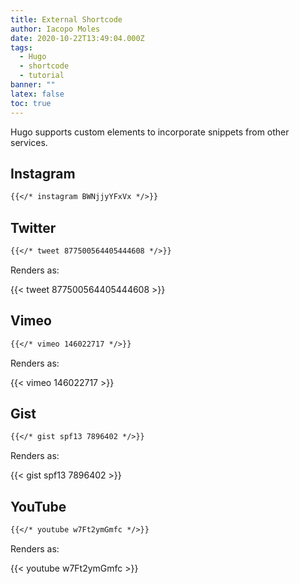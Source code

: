 ```yaml
---
title: External Shortcode
author: Iacopo Moles
date: 2020-10-22T13:49:04.000Z
tags:
  - Hugo
  - shortcode
  - tutorial
banner: ""
latex: false
toc: true
---
```

Hugo supports custom elements to incorporate snippets from other services.

<!--more-->

## Instagram

```markdown
{{</* instagram BWNjjyYFxVx */>}}
```



## Twitter

```markdown
{{</* tweet 877500564405444608 */>}}
```

Renders as:

{{< tweet 877500564405444608 >}}



## Vimeo

```markdown
{{</* vimeo 146022717 */>}}
```

Renders as:

{{< vimeo 146022717 >}}


## Gist

```markdown
{{</* gist spf13 7896402 */>}}
```

Renders as:

{{< gist spf13 7896402 >}}


## YouTube

```markdown
{{</* youtube w7Ft2ymGmfc */>}}
```

Renders as:

{{< youtube w7Ft2ymGmfc >}}
